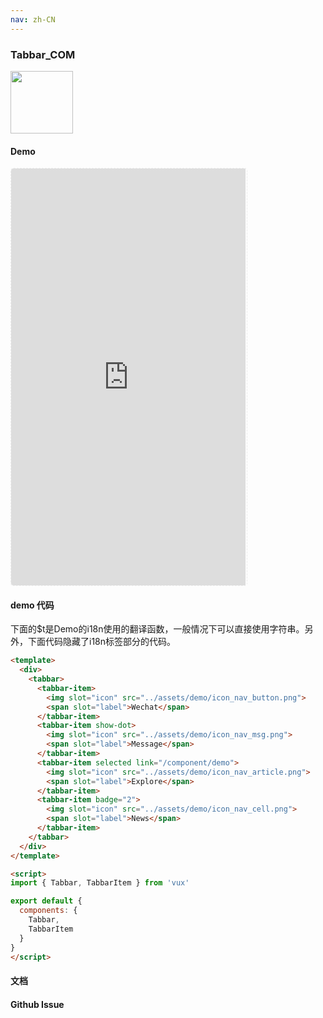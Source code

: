 ```yaml
---
nav: zh-CN
---
```



### Tabbar_COM

<img width="100" src="http://qr.topscan.com/api.php?text=http%3A%2F%2Fvux.li%2Fdemos%2Fv2%2F%23%2Fcomponent%2Ftabbar"/>

#### Demo

 <div style="width:377px;height:667px;display:inline-block;border:1px dashed #ececec;border-radius:5px;overflow:hidden;">
   <iframe src="http://vux.li/demos/v2/#/component/tabbar" width="375" height="667" border="0" frameborder="0"></iframe>
 </div>

#### demo 代码

<p class="tip">下面的$t是Demo的i18n使用的翻译函数，一般情况下可以直接使用字符串。另外，下面代码隐藏了i18n标签部分的代码。</p>

``` html
<template>
  <div>
    <tabbar>
      <tabbar-item>
        <img slot="icon" src="../assets/demo/icon_nav_button.png">
        <span slot="label">Wechat</span>
      </tabbar-item>
      <tabbar-item show-dot>
        <img slot="icon" src="../assets/demo/icon_nav_msg.png">
        <span slot="label">Message</span>
      </tabbar-item>
      <tabbar-item selected link="/component/demo">
        <img slot="icon" src="../assets/demo/icon_nav_article.png">
        <span slot="label">Explore</span>
      </tabbar-item>
      <tabbar-item badge="2">
        <img slot="icon" src="../assets/demo/icon_nav_cell.png">
        <span slot="label">News</span>
      </tabbar-item>
    </tabbar>
  </div>
</template>

<script>
import { Tabbar, TabbarItem } from 'vux'

export default {
  components: {
    Tabbar,
    TabbarItem
  }
}
</script>

```
#### 文档

#### Github Issue
